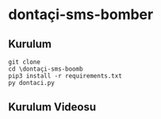 # dontaçi-sms-bomber


<h2>Kurulum</h2>

```console
git clone 
cd \dontaçi-sms-boomb
pip3 install -r requirements.txt
py dontaci.py
```

<h2>Kurulum Videosu</h2>
